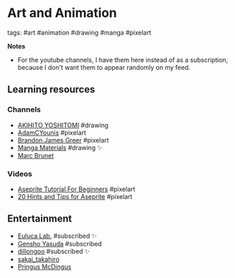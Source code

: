 # Art and Animation

tags: #art #animation #drawing #manga #pixelart

**Notes**

- For the youtube channels, I have them here instead of as a subscription,
  because I don't want them to appear randomly on my feed.


## Learning resources

### Channels

- [AKIHITO YOSHITOMI](https://www.youtube.com/channel/UCeySBnV71dyC-gwqapq9NwQ) #drawing
- [AdamCYounis](https://www.youtube.com/channel/UC08QfQDLAd9D7aYPFgBUIng) #pixelart
- [Brandon James Greer](https://www.youtube.com/channel/UCC26K7LTSrJK0BPAUyyvtQg) #pixelart
- [Manga Materials](https://www.youtube.com/channel/UCnx8zKs3c3yeFPYQ2QzMqLA) #drawing ✨ 
- [Marc Brunet](https://www.youtube.com/c/bluefley00)

### Videos

- [Aseprite Tutorial For Beginners](https://www.youtube.com/watch?v=tFsETEP01k8) #pixelart
- [20 Hints and Tips for Aseprite](https://www.youtube.com/watch?v=va-sxKT4-qU) #pixelart

## Entertainment

- [Euluca Lab.](https://www.youtube.com/channel/UCaLTUUedcsZ3leEX2qPwxNw)  #subscribed ✨
- [Gensho Yasuda](https://www.youtube.com/channel/UCpd0n9H-HdK4GplD5RGvIDg) #subscribed
- [dillongoo](https://www.youtube.com/user/dillongoo) #subscribed ✨
- [sakai_takahiro](https://www.youtube.com/channel/UCzKvSwhH0Ilo3cU5JBxJNYA)
- [Pringus McDingus](https://www.youtube.com/channel/UCQ8Nk1VgyMgM7Mx3sX8WhPw)

